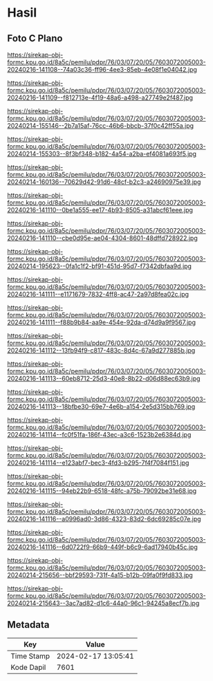 # Hasil

## Foto C Plano

https://sirekap-obj-formc.kpu.go.id/8a5c/pemilu/pdpr/76/03/07/20/05/7603072005003-20240216-141108--74a03c36-ff96-4ee3-85eb-4e08f1e04042.jpg

https://sirekap-obj-formc.kpu.go.id/8a5c/pemilu/pdpr/76/03/07/20/05/7603072005003-20240216-141109--f812713e-4f19-48a6-a498-a27749e2f487.jpg

https://sirekap-obj-formc.kpu.go.id/8a5c/pemilu/pdpr/76/03/07/20/05/7603072005003-20240214-155146--2b7a15af-76cc-46b6-bbcb-37f0c42ff55a.jpg

https://sirekap-obj-formc.kpu.go.id/8a5c/pemilu/pdpr/76/03/07/20/05/7603072005003-20240214-155303--8f3bf348-b182-4a54-a2ba-ef4081a693f5.jpg

https://sirekap-obj-formc.kpu.go.id/8a5c/pemilu/pdpr/76/03/07/20/05/7603072005003-20240214-160136--70629d42-91d6-48cf-b2c3-a24690975e39.jpg

https://sirekap-obj-formc.kpu.go.id/8a5c/pemilu/pdpr/76/03/07/20/05/7603072005003-20240216-141110--0be1a555-ee17-4b93-8505-a31abcf61eee.jpg

https://sirekap-obj-formc.kpu.go.id/8a5c/pemilu/pdpr/76/03/07/20/05/7603072005003-20240216-141110--cbe0d95e-ae04-4304-8601-48dffd728922.jpg

https://sirekap-obj-formc.kpu.go.id/8a5c/pemilu/pdpr/76/03/07/20/05/7603072005003-20240214-195623--0fa1c1f2-bf91-451d-95d7-f7342dbfaa9d.jpg

https://sirekap-obj-formc.kpu.go.id/8a5c/pemilu/pdpr/76/03/07/20/05/7603072005003-20240216-141111--e1171679-7832-4ff8-ac47-2a97d8fea02c.jpg

https://sirekap-obj-formc.kpu.go.id/8a5c/pemilu/pdpr/76/03/07/20/05/7603072005003-20240216-141111--f88b9b84-aa9e-454e-92da-d74d9a9f9567.jpg

https://sirekap-obj-formc.kpu.go.id/8a5c/pemilu/pdpr/76/03/07/20/05/7603072005003-20240216-141112--13fb94f9-c817-483c-8d4c-67a9d277885b.jpg

https://sirekap-obj-formc.kpu.go.id/8a5c/pemilu/pdpr/76/03/07/20/05/7603072005003-20240216-141113--60eb8712-25d3-40e8-8b22-d06d88ec63b9.jpg

https://sirekap-obj-formc.kpu.go.id/8a5c/pemilu/pdpr/76/03/07/20/05/7603072005003-20240216-141113--18bfbe30-69e7-4e6b-a154-2e5d315bb769.jpg

https://sirekap-obj-formc.kpu.go.id/8a5c/pemilu/pdpr/76/03/07/20/05/7603072005003-20240216-141114--fc0f51fa-186f-43ec-a3c6-1523b2e6384d.jpg

https://sirekap-obj-formc.kpu.go.id/8a5c/pemilu/pdpr/76/03/07/20/05/7603072005003-20240216-141114--e123abf7-bec3-4fd3-b295-7f4f7084f151.jpg

https://sirekap-obj-formc.kpu.go.id/8a5c/pemilu/pdpr/76/03/07/20/05/7603072005003-20240216-141115--94eb22b9-6518-48fc-a75b-79092be31e68.jpg

https://sirekap-obj-formc.kpu.go.id/8a5c/pemilu/pdpr/76/03/07/20/05/7603072005003-20240216-141116--a0996ad0-3d86-4323-83d2-6dc69285c07e.jpg

https://sirekap-obj-formc.kpu.go.id/8a5c/pemilu/pdpr/76/03/07/20/05/7603072005003-20240216-141116--6d0722f9-66b9-449f-b6c9-6ad17940b45c.jpg

https://sirekap-obj-formc.kpu.go.id/8a5c/pemilu/pdpr/76/03/07/20/05/7603072005003-20240214-215656--bbf29593-731f-4a15-b12b-09fa0f9fd833.jpg

https://sirekap-obj-formc.kpu.go.id/8a5c/pemilu/pdpr/76/03/07/20/05/7603072005003-20240214-215643--3ac7ad82-d1c6-44a0-96c1-94245a8ecf7b.jpg


## Metadata

| Key        | Value               |
| ---------- | ------------------- |
| Time Stamp | 2024-02-17 13:05:41 |
| Kode Dapil | 7601                |



